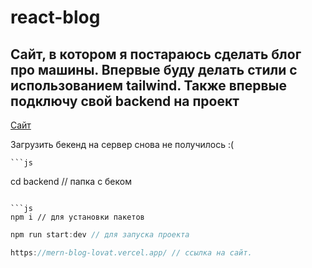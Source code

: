 # react-blog

## Сайт, в котором я постараюсь сделать блог про машины. Впервые буду делать стили с использованием tailwind. Также впервые подключу свой backend на проект

[Сайт](https://timur-react-blog.netlify.app)


Загрузить бекенд на сервер снова не получилось :(

    ```js
cd backend // папка с беком
```

```js
npm i // для установки пакетов
```

```js
npm run start:dev // для запуска проекта
```

```js
https://mern-blog-lovat.vercel.app/ // ссылка на сайт.
```

